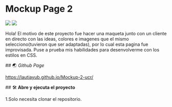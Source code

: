 <h1>Mockup Page 2 </h1>
<p aling=center>
  <img src="https://img.shields.io/badge/license-MIT-blue">
<img src="https://img.shields.io/badge/STATUS-EN%20DESAROLLO-green">
  <p/>
Hola!
El motivo de este proyecto fue hacer una maqueta junto con un cliente en directo con las ideas, colores e imagenes que el mismo selecciono(tuvieron que ser adaptadas), por lo cual esta pagina fue improvisada. 
Puse a prueba mis habilidades para desenvolverme con los estilos en CSS.



\## 🌏 *Github Page*

https://lautiayub.github.io/Mockup-2-ucr/

\## 🛠️ **Abre y ejecuta el proyecto**


1.Solo necesita clonar el repositorio.


